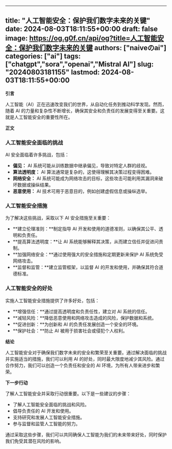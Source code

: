 
---
title: "人工智能安全：保护我们数字未来的关键"
date: 2024-08-03T18:11:55+00:00
draft: false
image: https://og.g0f.cn/api/og?title=人工智能安全：保护我们数字未来的关键
authors: ["naiveのai"]
categories: ["ai"]
tags: ["chatgpt","sora","openai","Mistral AI"]
slug: "20240803181155"
lastmod: 2024-08-03T18:11:55+00:00
---
**引言**

人工智能（AI）正在迅速改变我们的世界，从自动化任务到推动科学发现。然而，随着 AI 的力量和复杂性不断增长，确保其安全和负责任的发展变得至关重要。这就是人工智能安全的重要性所在。

**正文**

### 人工智能安全面临的挑战

AI 安全面临着许多挑战，包括：

- **偏见：** AI 系统可能从训练数据中继承偏见，导致对特定人群的歧视。
- **算法透明度：** AI 算法通常是复杂的，这使得理解其决策过程变得困难。
- **网络安全：** AI 系统可能成为网络攻击的目标，这些攻击可能利用其漏洞来破坏数据或操纵结果。
- **恶意使用：** AI 技术可用于恶意目的，例如创建虚假信息或操纵选举。

### 人工智能安全措施

为了解决这些挑战，采取以下 AI 安全措施至关重要：

- **建立伦理准则：**制定指导 AI 开发和使用的道德准则，以确保其公平、透明和负责任。
- **提高算法透明度：**让 AI 系统能够解释其决策，从而建立信任并促进问责制。
- **加强网络安全：**通过使用强大的安全措施和定期更新来保护 AI 系统免受网络攻击。
- **监督和监管：**建立监管框架，以监督 AI 的开发和使用，并确保其符合道德标准。

### 人工智能安全的好处

实施人工智能安全措施提供了许多好处，包括：

- **增强信任：**通过提高透明度和负责任性，建立对 AI 系统的信任。
- **减轻风险：**降低恶意使用和网络攻击造成的风险，保护数据和系统。
- **促进创新：**为创新和 AI 的负责任发展创造一个安全的环境。
- **保护社会：**防止 AI 被用于损害社会或侵犯个人权利。

**结论**

人工智能安全对于确保我们数字未来的安全和繁荣至关重要。通过解决面临的挑战并实施适当的措施，我们可以利用 AI 的好处，同时最大限度地减少其风险。通过合作努力，我们可以创造一个负责任和安全的 AI 环境，为所有人带来进步和繁荣。

**下一步行动**

了解人工智能安全并采取行动很重要。以下是一些建议的步骤：

- 了解人工智能安全面临的挑战和风险。
- 倡导负责任的 AI 开发和使用。
- 支持研究和发展人工智能安全措施。
- 参与监督和监管人工智能的努力。

通过采取这些步骤，我们可以共同确保人工智能为我们的未来带来好处，同时保护我们免受其潜在风险的影响。